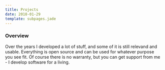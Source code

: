 ```yaml
---
title: Projects
date: 2018-01-29
template: subpages.jade
---
```


### Overview

Over the years I developed a lot of stuff, and some of it is still relevand and usable.  Everything is open source and can 
be used for whatever purpose you see fit. Of course there is no warranty, but you can get support from me  - I develop software 
for a living.



 
